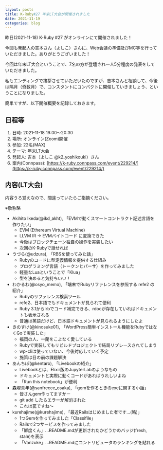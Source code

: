 ```yaml
---
layout: posts
title: K-Ruby#27 年末LT大会が開催されました
date: 2021-11-19
categories: blog
---
```


昨日(2021-11-18) K-Ruby #27 がオンラインにて開催されました！

今回も発起人の吉本さん（よしこ）さんに、Web会議の準備及びMC等を行っていただきました。ありがとうございました！

今回は年末LT大会ということで、7名の方が登壇され一人5分程度の発表をしていただきました。

私もエンディングで挨拶させていただいたのですが、吉本さんと相談して、今後は隔月（奇数月）で、コンスタントにコンパクトに開催していきましょう、ということになりました。

簡単ですが、以下開催概要を記録しておきます。

## 日程等

1. 日時: 2021-11-18 19:00～20:30
2. 場所: オンライン(Zoom)開催
3. 参加: 22名(MAX)
4. テーマ: 年末LT大会
5. 発起人: 吉本（よしこ @k2_yoshikouki）さん
6. 案内(Connpass): [https://k-ruby.connpass.com/event/229214/](https://k-ruby.connpass.com/event/229214/)

## 内容(LT大会)

内容うろ覚えなので、間違っていたらご指摘ください。


※敬称略


- Akihito Ikeda(@ikd_akht), 「EVMで動くスマートコントラクト記述言語を作りたい」
	- EVM (Ethereum Virtual Machine)
	- LLVM IR → EVMバイトコード に変換できた
	- 今後はブロックチェーン独自の操作を実装したい
	- 次回のK-Rubyで話せれば
- うづら(@udzura), 「RBSを使ってみた話」
	- Rubyのコードに型定義情報を提供する仕組み
	- プログラミング言語（トークンとパーサ）を作ってみました
	- 軽量なLuaということで「Klua」
	- 型を決めると気持ちいい！
- わかるわ(@osyo_memo), 「端末でRubyリファレンスを参照する refe2 の紹介」
	- Rubyのリファレンス検索ツール
	- refe2、日本語でもドキュメントが見られて便利
	- Ruby 3.1からirbでコード補完できる、rdocが存在していればドキュメントも表示される
	- 普通は英語だけど、日本語ドキュメントが見られるようにしたよ
- きのすけ(@kinosuke01), 「WordPress簡単インストール機能をRubyではなくGoで実装した」
	- 福岡の人、一蘭をこよなく愛している
	- Rubyで実装してもリビルドプロジェクトで結局リプレースされてしまう
	- wp-cliは使っていない、今後対応していく予定
	- 施策は目の前の課題解決
- あんちぽ(@kentaro), 「Livebookの紹介」
	- Livebookとは、Elixir版のJupyterLabのようなもの
	- ドキュメントと実際に動くコードがあればうれしいよね
	- 「Run this notebook」が便利
- 森塚真年(@sanfrecce_osaka), 「gemを作るときのexeに関する小話」
	- 皆さんgem作ってますかー
	- git add したらエラーが解消された
	- これは罠ですね～
- kurehajime(@kurehajime), 「最近Railsはじめました者です...(略)」
	- 1つGemを作ってみました「Classifile」
	- Railsで2つサービスを作ってみました
	- 「鮮度くん」...README.mdが更新されたかどうかのバッジ(fresh, stale)を表示
	- 「Vanzuke」...README.mdにコントリビュータのランキングを貼れる
